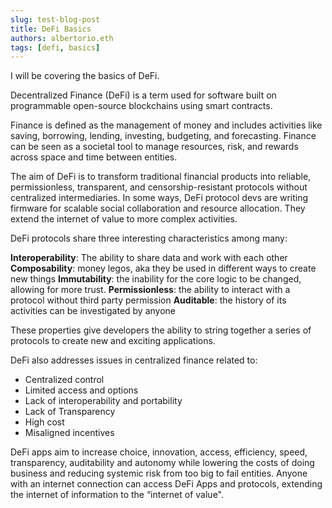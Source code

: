 ```yaml
---
slug: test-blog-post
title: DeFi Basics
authors: albertorio.eth
tags: [defi, basics]
---
```


I will be covering the basics of DeFi.

Decentralized Finance (DeFi) is a term used for software built on programmable open-source blockchains using smart contracts.

<!--truncate-->

Finance is defined as the management of money and includes activities like saving, borrowing, lending, investing, budgeting, and forecasting. Finance can be seen as a societal tool to manage resources, risk, and rewards across space and time between entities.

The aim of DeFi is to transform traditional financial products into reliable, permissionless, transparent, and censorship-resistant protocols without centralized intermediaries. In some ways, DeFi protocol devs are writing firmware for scalable social collaboration and resource allocation. They extend the internet of value to more complex activities.

DeFi protocols share three interesting characteristics among many:

**Interoperability**: The ability to share data and work with each other
**Composability**: money legos, aka they be used in different ways to create new things
**Immutability**: the inability for the core logic to be changed, allowing for more trust.
**Permissionless**: the ability to interact with a protocol without third party permission
**Auditable**: the history of its activities can be investigated by anyone

These properties give developers the ability to string together a series of protocols to create new and exciting applications.

DeFi also addresses issues in centralized finance related to:

- Centralized control
- Limited access and options
- Lack of interoperability and portability
- Lack of Transparency
- High cost
- Misaligned incentives

DeFi apps aim to increase choice, innovation, access, efficiency, speed, transparency, auditability and autonomy while lowering the costs of doing business and reducing systemic risk from too big to fail entities. Anyone with an internet connection can access DeFi Apps and protocols, extending the internet of information to the “internet of value".
